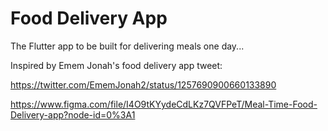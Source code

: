 # Food Delivery App

The Flutter app to be built for delivering meals one day...

Inspired by Emem Jonah's food delivery app tweet:

https://twitter.com/EmemJonah2/status/1257690900660133890

https://www.figma.com/file/I4O9tKYydeCdLKz7QVFPeT/Meal-Time-Food-Delivery-app?node-id=0%3A1
